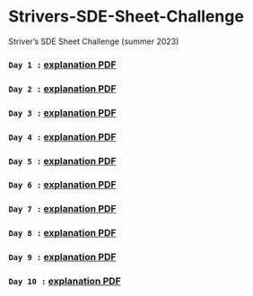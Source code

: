 # Strivers-SDE-Sheet-Challenge
Striver’s SDE Sheet Challenge (summer 2023)

### ```Day 1 :```  [explanation PDF](https://github.com/jitanshuraut/Strivers-SDE-Sheet-Challenge/blob/main/DAY%201%20%E2%9C%85/Day%201.docx)

### ```Day 2 :```  [explanation PDF](https://github.com/jitanshuraut/Strivers-SDE-Sheet-Challenge/blob/main/DAY%202%20%E2%9C%85/Day%202.pdf)

### ```Day 3 :```  [explanation PDF](https://github.com/jitanshuraut/Strivers-SDE-Sheet-Challenge/blob/main/DAY%203%20%E2%9C%85/day%203.pdf)

### ```Day 4 :```  [explanation PDF](https://github.com/jitanshuraut/Strivers-SDE-Sheet-Challenge/blob/main/DAY%204%20%E2%9C%85/day%204.pdf)

### ```Day 5 :```  [explanation PDF](https://github.com/jitanshuraut/Strivers-SDE-Sheet-Challenge/blob/main/DAY%205%20%E2%9C%85/day%205.pdf)

### ```Day 6 :```  [explanation PDF](https://github.com/jitanshuraut/Strivers-SDE-Sheet-Challenge/blob/main/DAY%206%20%E2%9C%85/day%206.pdf)

### ```Day 7 :```  [explanation PDF](https://github.com/jitanshuraut/Strivers-SDE-Sheet-Challenge/blob/main/DAY%207%20%E2%9C%85/day%207.pdf)

### ```Day 8 :```  [explanation PDF](https://github.com/jitanshuraut/Strivers-SDE-Sheet-Challenge/blob/main/DAY%208%20%E2%9C%85/day%208.pdf)

### ```Day 9 :```  [explanation PDF](https://github.com/jitanshuraut/Strivers-SDE-Sheet-Challenge/blob/main/DAY%209%20%E2%9C%85/day%209.pdf)

### ```Day 10 :```  [explanation PDF](https://github.com/jitanshuraut/Strivers-SDE-Sheet-Challenge/blob/main/DAY%2010%20%E2%9C%85/day%2010.pdf)
